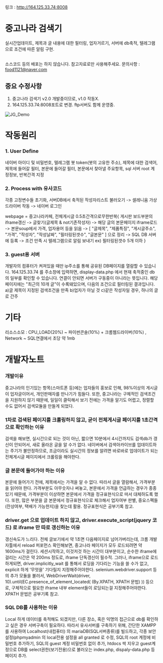 링크 : http://164.125.33.74:8008

# 중고나라 검색기 
실시간업데이트, 제목과 글 내용에 대한 필터링, 업자거르기, 서버에 db축적, 텔레그램으로 조건에 따른 알림 구현.

##
소스코드 등의 배포는 하지 않습니다. 참고자료로만 사용해주세요.
문의사항 : food1121@naver.com

## 중요 수정사항
1. 중고나라 검색기 v2.0 개발중이므로, v1.0 작동X.
2. 164.125.33.74:8008포트로 변경. ftp서버도 함께 운영중.


![JG_Demo](JG_Demo.gif)

# 작동원리
### 1. User Define
네이버 아이디 및 비밀번호, 텔레그램 봇 token(봇의 고유한 주소), 제목에 대한 검색어, 제목에 들어갈 필터, 본문에 들어갈 필터, 본문에서 찾아낼 주요항목, sql 서버 root 계정정보, 반복간격 지정

### 2. Process with 유사코드
각종 고정변수들 초기화, 서버DB에서 축적된 작성자리스트 불러오기 -> 셀레니움 가상드라이버 작동 -> 네이버 로그인

webpage = 중고나라카페, 전체게시글
0.5초간격으로무한반복{
게시판 보드부분의 iframe갱신 -> 글찾기(글제목 & not기존작성자) -> 해당 글의 본문페이지 iframe로드 -> 본문soup에서 가격, 업자용어 등을 읽음
-> [ "글제목", "제품특징", "게시글주소", "가격", "작성자", "작성날짜", "필터링된갯수", "글본문" ] 으로 정리
-> SQL DB 서버에 등록
-> 조건 만족 시 텔레그램으로 알림 보내기 ex) 필터링된갯수 5개 이하
}

### 3. guest용 서버
개발자의 컴퓨터가 켜져있을 때만 ip주소를 통해 공유된 DB페이지를 열람할 수 있습니다.
164.125.33.74 를 주소창에 입력하면, display-data.php 에서 현재 축적중인 db의 일부를 확인할 수 있습니다. 연결이 안되면 서버가 구동중이 아니라는 뜻입니다. 해당 페이지에는 "최근의 10개 글"이 수록돼있으며, 다음의 조건으로 필터링된 결과입니다.
a)글 제목이 지정된 검색조건을 만족
b)업자가 아닐 것
c)같은 작성자일 경우, 하나의 글로 간주

# 기타
리소스소모 : CPU_LOAD(20%) ~ 파이썬콘솔(10%) + 크롬웹드라이버(10%) , Network ~ SQL연결에서 초당 약 1mb


# 개발자노트

### 개발이유
중고나라의 인기있는 항목(스마트폰 등)에는 업자들의 홍보로 인해, 98%이상의 게시글이 업자글이어서, 개인판매자를 만나기가 힘들다. 또한, 중고나라는 구체적인 검색조건을 지원하지 않기 때문에, 일일이 클릭해서 보기 전에는 가격을 알기도 어렵고, 정렬할 수도 없어서 검색모듈을 만들게 되었다.

### 1차로 검색된 페이지를 크롤링하지 않고, 굳이 전체게시글 페이지를 1초간격으로 확인하는 이유
검색을 해보면, 실시간으로 되는 것이 아닌, 짧으면 10분에서 4시간까지도 검색db가 갱신이 안되어서, 새로 올라온 글을 알 수가 없다. 네이버에서 검색아카이브를 업데이트하는 주기가 불안정하므로, 조금이라도 실시간의 정보를 알려면 바로바로 업데이트가 되는 전체게시글 페이지에서 크롤링을 해야한다.

### 글 본문에 들어가야 하는 이유
본문에 들어가기 전에, 제목에서는 가격을 알 수 없다. 따라서 글을 열람해서, 가격부분을 읽어야 한다. 가격부분도 아무숫자나 써놓고, 본문에서 가격을 언급하는 경우가 종종 있기 때문에, 가격부분이 이상하면 본문에서 가격을 정규표현식으로 떠서 대체하도록 했다. 또한, 많은 부분을 글 본문에서 정규표현식으로 체크해서 업자여부 판별, 중요스펙들(잔상여부, 택배가 가능한지)을 찾는데 활용. 정규표현식은 공부기록 참고.

### driver.get 으로 업데이트 하지 않고, driver.execute_script(jquery 코드) 로 iframe 만 따로 갱신하는 이유
갱신속도가 느리다. 전체 글보기에서 약 1초면 다음페이지로 넘어가버리는데, 크롬 개발자툴에서 reload 퍼포먼스 확인해보면, 중고나라 페이지가 모두 로드되려면 약 1600ms가 걸린다. 세션시작하고, 이것저것 하는 시간이 대부분이고, 순수한 iframe에 걸리는 시간은 약 200ms 정도로, iframe 단독갱신이 필수적. 그러나, iframe으로 로드하게되면, driver.implicitly_wait 를 통해서 로딩을 기다리는 기능을 쓸 수가 없고, explicit 하게 '무엇을' 기다릴지 지정해주어야한다. selenium.webdriver.support 등의 추가 모듈을 불러서, 
WebDriverWait(driver, 10).until(EC.presence_of_element_located( (By.XPATH, XPATH 문법) )) 등으로,
구체적으로 필요한 iframe 내부 element들이 로딩되는걸 지정해주어야한다. XPATH 문법은 공부기록 참고.

### SQL DB를 사용하는 이유
Local 하게 데이터를 축적해도 되겠지만, 다른 장소, 혹은 익명의 접근으로 db를 확인하고 싶은 경우 서버구축이 필요하다.
따라서 유사서버를 구축하기 위해, 간단한 XAMPP 를 사용하여 Localhost(내컴퓨터) 의 mariaDB(SQL서버종류)를 빌드하고, 각종 보안설정(phpmyadmin 의 local전용 설정을 all granted 로 수정, SQL의 root 계정에 비밀번호 추가하기, SQL의 guest 계정 비밀번호 없이 추가, htdocs 싹 지우고 guest계정으로  DB를 select권한(보기전용)으로 불러오는 index.php, dispaly-data.php 등 페이지 추가.
